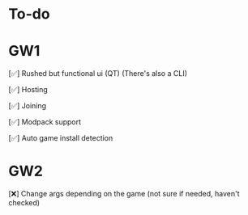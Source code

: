 # To-do

# GW1

[✅] Rushed but functional ui (QT) (There's also a CLI) 

[✅] Hosting

[✅] Joining

[✅] Modpack support

[✅] Auto game install detection

# GW2

[❌] Change args depending on the game (not sure if needed, haven't checked)

